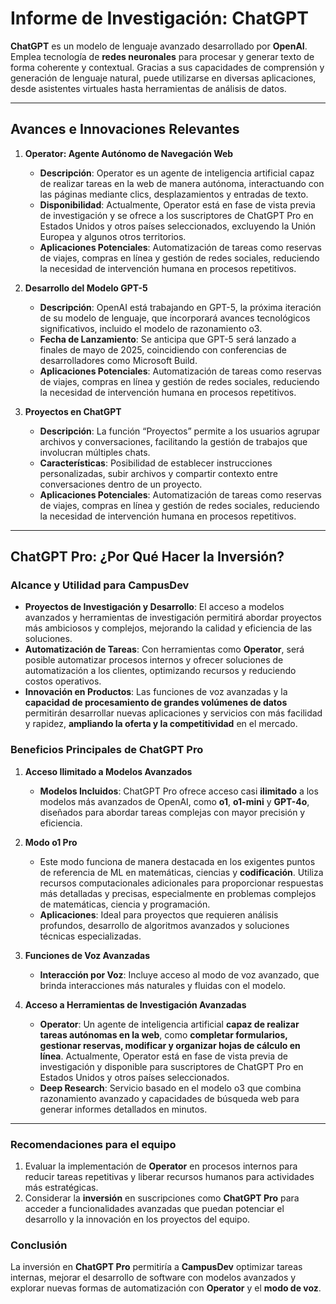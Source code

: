 # Informe de Investigación: ChatGPT

**ChatGPT** es un modelo de lenguaje avanzado desarrollado por **OpenAI**. Emplea tecnología de **redes neuronales** para procesar y generar texto de forma coherente y contextual. Gracias a sus capacidades de comprensión y generación de lenguaje natural, puede utilizarse en diversas aplicaciones, desde asistentes virtuales hasta herramientas de análisis de datos.

---

## Avances e Innovaciones Relevantes

1. **Operator: Agente Autónomo de Navegación Web**  
   - **Descripción**: Operator es un agente de inteligencia artificial capaz de realizar tareas en la web de manera autónoma, interactuando con las páginas mediante clics, desplazamientos y entradas de texto.
   - **Disponibilidad**: Actualmente, Operator está en fase de vista previa de investigación y se ofrece a los suscriptores de ChatGPT Pro en Estados Unidos y otros países seleccionados, excluyendo la Unión Europea y algunos otros territorios. 
   - **Aplicaciones Potenciales**: Automatización de tareas como reservas de viajes, compras en línea y gestión de redes sociales, reduciendo la necesidad de intervención humana en procesos repetitivos.

2. **Desarrollo del Modelo GPT-5**  
   - **Descripción**: OpenAI está trabajando en GPT-5, la próxima iteración de su modelo de lenguaje, que incorporará avances tecnológicos significativos, incluido el modelo de razonamiento o3.
   - **Fecha de Lanzamiento**: Se anticipa que GPT-5 será lanzado a finales de mayo de 2025, coincidiendo con conferencias de desarrolladores como Microsoft Build.  
   - **Aplicaciones Potenciales**: Automatización de tareas como reservas de viajes, compras en línea y gestión de redes sociales, reduciendo la necesidad de intervención humana en procesos repetitivos.

3. **Proyectos en ChatGPT**  
   - **Descripción**: La función “Proyectos” permite a los usuarios agrupar archivos y conversaciones, facilitando la gestión de trabajos que involucran múltiples chats.
   - **Características**: Posibilidad de establecer instrucciones personalizadas, subir archivos y compartir contexto entre conversaciones dentro de un proyecto.  
   - **Aplicaciones Potenciales**: Automatización de tareas como reservas de viajes, compras en línea y gestión de redes sociales, reduciendo la necesidad de intervención humana en procesos repetitivos.

---

## ChatGPT Pro: ¿Por Qué Hacer la Inversión?

### Alcance y Utilidad para CampusDev
- **Proyectos de Investigación y Desarrollo**: El acceso a modelos avanzados y herramientas de investigación permitirá abordar proyectos más ambiciosos y complejos, mejorando la calidad y eficiencia de las soluciones.  
- **Automatización de Tareas**: Con herramientas como **Operator**, será posible automatizar procesos internos y ofrecer soluciones de automatización a los clientes, optimizando recursos y reduciendo costos operativos.  
- **Innovación en Productos**: Las funciones de voz avanzadas y la **capacidad de procesamiento de grandes volúmenes de datos** permitirán desarrollar nuevas aplicaciones y servicios con más facilidad y rapidez, **ampliando la oferta y la competitividad** en el mercado.

### Beneficios Principales de ChatGPT Pro

1. **Acceso Ilimitado a Modelos Avanzados**  
   - **Modelos Incluidos**: ChatGPT Pro ofrece acceso casi **ilimitado** a los modelos más avanzados de OpenAI, como **o1**, **o1-mini** y **GPT-4o**, diseñados para abordar tareas complejas con mayor precisión y eficiencia.

2. **Modo o1 Pro**  
   - Este modo funciona de manera destacada en los exigentes puntos de referencia de ML en matemáticas, ciencias y **codificación**. Utiliza recursos computacionales adicionales para proporcionar respuestas más detalladas y precisas, especialmente en problemas complejos de matemáticas, ciencia y programación.  
   - **Aplicaciones**: Ideal para proyectos que requieren análisis profundos, desarrollo de algoritmos avanzados y soluciones técnicas especializadas.

3. **Funciones de Voz Avanzadas**  
   - **Interacción por Voz**: Incluye acceso al modo de voz avanzado, que brinda interacciones más naturales y fluidas con el modelo.

4. **Acceso a Herramientas de Investigación Avanzadas**  
   - **Operator**: Un agente de inteligencia artificial **capaz de realizar tareas autónomas en la web**, como **completar formularios, gestionar reservas, modificar y organizar hojas de cálculo en línea**. Actualmente, Operator está en fase de vista previa de investigación y disponible para suscriptores de ChatGPT Pro en Estados Unidos y otros países seleccionados.  
   - **Deep Research**: Servicio basado en el modelo o3 que combina razonamiento avanzado y capacidades de búsqueda web para generar informes detallados en minutos.

---

### Recomendaciones para el equipo

1. Evaluar la implementación de **Operator** en procesos internos para reducir tareas repetitivas y liberar recursos humanos para actividades más estratégicas.  
2. Considerar la **inversión** en suscripciones como **ChatGPT Pro** para acceder a funcionalidades avanzadas que puedan potenciar el desarrollo y la innovación en los proyectos del equipo.

### Conclusión

La inversión en **ChatGPT Pro** permitiría a **CampusDev** optimizar tareas internas, mejorar el desarrollo de software con modelos avanzados y explorar nuevas formas de automatización con **Operator** y el **modo de voz**.